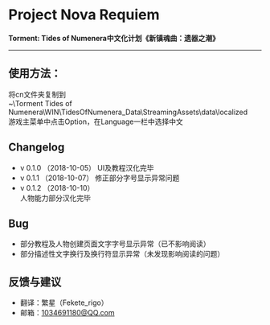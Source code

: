 # Project Nova Requiem
**Torment: Tides of Numenera中文化计划《新镇魂曲：遗器之潮》**
***

## 使用方法：

将cn文件夹复制到  
~\Torment Tides of Numenera\WIN\TidesOfNumenera_Data\StreamingAssets\data\localized  
游戏主菜单中点击Option，在Language一栏中选择中文 

## Changelog
* v 0.1.0 （2018-10-05）
UI及教程汉化完毕
* v 0.1.1 （2018-10-07）
修正部分字号显示异常问题
* v 0.1.2 （2018-10-10）  
人物能力部分汉化完毕

## Bug
* 部分教程及人物创建页面文字字号显示异常（已不影响阅读）
* 部分描述性文字换行及换行符显示异常（未发现影响阅读的问题）

## 反馈与建议
* 翻译：繁星（Fekete_rigo）
* 邮箱：1034691180@QQ.com
